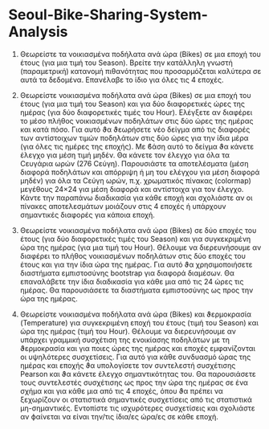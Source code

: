# Seoul-Bike-Sharing-System-Analysis

1. Θεωρείστε τα νοικιασµένα ποδήλατα ανά ώρα (Bikes) σε µια εποχή του έτους (για µια
τιµή του Season). Βρείτε την κατάλληλη γνωστή (παραµετρική) κατανοµή πιθανότητας
που προσαρµόζεται καλύτερα σε αυτά τα δεδοµένα. Επανέλαβε το ίδιο για όλες τις 4
εποχές. 

3. Θεωρείστε νοικιασµένα ποδήλατα ανά ώρα (Bikes) σε µια εποχή του έτους (για µια τιµή
του Season) και για δύο διαφορετικές ώρες της ηµέρας (για δύο διαφορετικές τιµές του
Hour). Ελέγξετε αν διαφέρει το µέσο πλήθος νοικιασµένων ποδηλάτων στις δύο ώρες
της ηµέρας και κατά πόσο. Για αυτό ϑα ϑεωρήσετε νέο δείγµα από τις διαφορές των
αντίστοιχων τιµών ποδηλάτων στις δύο ώρες για την ίδια µέρα (για όλες τις ηµέρες της
εποχής). Με ϐάση αυτό το δείγµα ϑα κάνετε έλεγχο για µέση τιµή µηδέν. Θα κάνετε
τον έλεγχο για όλα τα Ϲευγάρια ωρών (276 Ϲεύγη). Παρουσιάστε τα αποτελέσµατα (µέση
διαφορά ποδηλάτων και απόρριψη ή µη του ελέγχου για µέση διαφορά µηδέν) για όλα τα
Ϲεύγη ωρών, π.χ. χρωµατικός πίνακας (colormap) µεγέθους 24×24 για µέση διαφορά και
αντίστοιχα για τον έλεγχο. Κάντε την παραπάνω διαδικασία για κάθε εποχή και σχολιάστε
αν οι πίνακες αποτελεσµάτων µοιάζουν στις 4 εποχές ή υπάρχουν σηµαντικές διαφορές
για κάποια εποχή.

4. Θεωρείστε νοικιασµένα ποδήλατα ανά ώρα (Bikes) σε δύο εποχές του έτους (για δύο
διαφορετικές τιµές του Season) και για συγκεκριµένη ώρα της ηµέρας (για µια τιµή του
Hour). Θέλουµε να διερευνήσουµε αν διαφέρει το πλήθος νοικιασµένων ποδηλάτων στις
δύο εποχές του έτους και για την ίδια ώρα της ηµέρας. Για αυτό ϑα χρησιµοποιήσετε
διαστήµατα εµπιστοσύνης bootstrap για διαφορά διαµέσων. Θα επαναλάβετε την ίδια διαδικασία
για κάθε µια από τις 24 ώρες τις ηµέρας. Θα παρουσιάσετε τα διαστήµατα εµπιστοσύνης ως προς την
ώρα της ηµέρας.

6. Θεωρείστε νοικιασµένα ποδήλατα ανά ώρα (Bikes) και ϑερµοκρασία (Temperature) για
συγκεκριµένη εποχή του έτους (τιµή του Season) και ώρα της ηµέρας (τιµή του Hour).
Θέλουµε να διερευνήσουµε αν υπάρχει γραµµική συσχέτιση της ενοικίασης ποδηλάτων
µε τη ϑερµοκρασία και για ποιες ώρες της ηµέρας και εποχές εµφανίζονται οι υψηλότερες
συσχετίσεις. Για αυτό για κάθε συνδυασµό ώρας της ηµέρας και εποχής ϑα υπολογίσετε τον
συντελεστή συσχέτισης Pearson και ϑα κάνετε έλεγχο σηµαντικότητας του. Θα
παρουσιάσετε τους συντελεστές συσχέτισης ως προς την ώρα της ηµέρας σε ένα σχήµα
και για κάθε µια από τις 4 εποχές, όπου ϑα πρέπει να ξεχωρίζουν οι στατιστικά σηµαντικές
συσχετίσεις από τις στατιστικά µη-σηµαντικές.
Εντοπίστε τις ισχυρότερες συσχετίσεις και σχολιάστε αν ϕαίνεται να είναι την/τις ίδια/ες
ώρα/ες σε κάθε εποχή.
